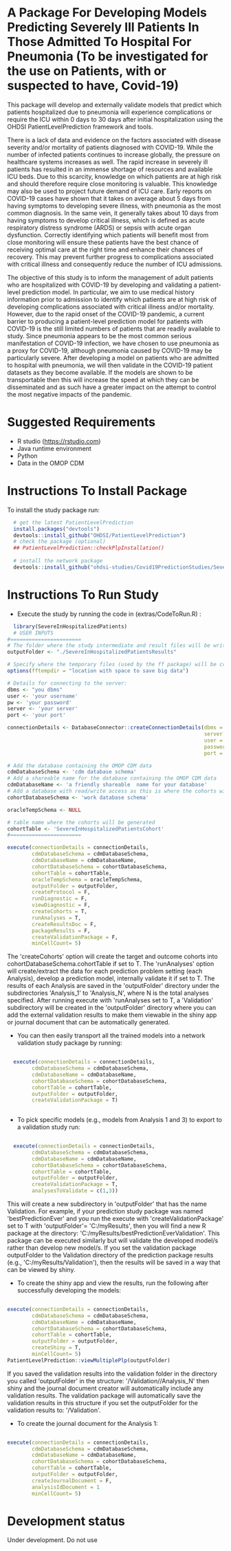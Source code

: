 A Package For Developing Models Predicting Severely Ill Patients In Those Admitted To Hospital For Pneumonia (To be investigated for the use on Patients, with or suspected to have, Covid-19)
========================================================

This package will develop and externally validate models that predict which patients hospitalized due to pneumonia will experience complications or require the ICU within 0 days to 30 days after initial hospitalization using the OHDSI PatientLevelPrediction framework and tools.

There is a lack of data and evidence on the factors associated with disease severity and/or mortality of patients diagnosed with COVID-19. While the number of infected patients continues to increase globally, the pressure on healthcare systems increases as well. The rapid increase in severely ill patients has resulted in an immense shortage of resources and available ICU beds. Due to this scarcity, knowledge on which patients are at high risk and should therefore require close monitoring is valuable. This knowledge may also be used to project future demand of ICU care. Early reports on COVID-19 cases have shown that it takes on average about 5 days from having symptoms to developing severe illness, with pneumonia as the most common diagnosis. In the same vein, it generally takes about 10 days from having symptoms to develop critical illness, which is defined as acute respiratory distress syndrome (ARDS) or sepsis with acute organ dysfunction. Correctly identifying which patients will benefit most from close monitoring will ensure these patients have the best chance of receiving optimal care at the right time and enhance their chances of recovery.  This may prevent further progress to complications associated with critical illness and consequently reduce the number of ICU admissions.

The objective of this study is to inform the management of adult patients who are hospitalized with COVID-19 by developing and validating a patient-level prediction model. In particular, we aim to use medical history information prior to admission to identify which patients are at high risk of developing complications associated with critical illness and/or mortality. However, due to the rapid onset of the COVID-19 pandemic, a current barrier to producing a patient-level prediction model for patients with COVID-19 is the still limited numbers of patients that are readily available to study. Since pneumonia appears to be the most common serious manifestation of COVID-19 infection, we have chosen to use pneumonia as a proxy for COVID-19, although pneumonia caused by COVID-19 may be particularly severe. After developing a model on patients who are admitted to hospital with pneumonia, we will then validate in the COVID-19 patient datasets as they become available. If the models are shown to be transportable then this will increase the speed at which they can be disseminated and as such have a greater impact on the attempt to control the most negative impacts of the pandemic.


Suggested Requirements
===================
- R studio (https://rstudio.com)
- Java runtime environment
- Python
- Data in the OMOP CDM


Instructions To Install Package
===================

To install the study package run:
```r
  # get the latest PatientLevelPrediction
  install.packages("devtools")
  devtools::install_github("OHDSI/PatientLevelPrediction")
  # check the package (optional)
  ## PatientLevelPrediction::checkPlpInstallation()
  
  # install the network package
  devtools::install_github("ohdsi-studies/Covid19PredictionStudies/SevereInHospitalizedPatients")
```



Instructions To Run Study
===================
- Execute the study by running the code in (extras/CodeToRun.R) :
```r
  library(SevereInHospitalizedPatients)
  # USER INPUTS
#=======================
# The folder where the study intermediate and result files will be written:
outputFolder <- "./SevereInHospitalizedPatientsResults"

# Specify where the temporary files (used by the ff package) will be created:
options(fftempdir = "location with space to save big data")

# Details for connecting to the server:
dbms <- "you dbms"
user <- 'your username'
pw <- 'your password'
server <- 'your server'
port <- 'your port'

connectionDetails <- DatabaseConnector::createConnectionDetails(dbms = dbms,
                                                                server = server,
                                                                user = user,
                                                                password = pw,
                                                                port = port)

# Add the database containing the OMOP CDM data
cdmDatabaseSchema <- 'cdm database schema'
# Add a shareable name for the database containing the OMOP CDM data
cdmDatabaseName <- 'a friendly shareable  name for your database'
# Add a database with read/write access as this is where the cohorts will be generated
cohortDatabaseSchema <- 'work database schema'

oracleTempSchema <- NULL

# table name where the cohorts will be generated
cohortTable <- 'SevereInHospitalizedPatientsCohort'
#=======================

execute(connectionDetails = connectionDetails,
        cdmDatabaseSchema = cdmDatabaseSchema,
		cdmDatabaseName = cdmDatabaseName,
        cohortDatabaseSchema = cohortDatabaseSchema,
        cohortTable = cohortTable,
        oracleTempSchema = oracleTempSchema,
        outputFolder = outputFolder,
        createProtocol = F,
        runDiagnostic = F,
        viewDiagnostic = F,
        createCohorts = T,
        runAnalyses = T,
        createResultsDoc = F,
        packageResults = F,
        createValidationPackage = F,
        minCellCount= 5)
```

The 'createCohorts' option will create the target and outcome cohorts into cohortDatabaseSchema.cohortTable if set to T.  The 'runAnalyses' option will create/extract the data for each prediction problem setting (each Analysis), develop a prediction model, internally validate it if set to T.  The results of each Analysis are saved in the 'outputFolder' directory under the subdirectories 'Analysis_1' to 'Analysis_N', where N is the total analyses specified.  After running execute with 'runAnalyses set to T, a 'Validation' subdirectory will be created in the 'outputFolder' directory where you can add the external validation results to make them viewable in the shiny app or journal document that can be automatically generated.


- You can then easily transport all the trained models into a network validation study package by running:
```r
  
  execute(connectionDetails = connectionDetails,
        cdmDatabaseSchema = cdmDatabaseSchema,
		cdmDatabaseName = cdmDatabaseName,
        cohortDatabaseSchema = cohortDatabaseSchema,
        cohortTable = cohortTable,
        outputFolder = outputFolder,
        createValidationPackage = T)
  

```

- To pick specific models (e.g., models from Analysis 1 and 3) to export to a validation study run:
```r
  
  execute(connectionDetails = connectionDetails,
        cdmDatabaseSchema = cdmDatabaseSchema,
		cdmDatabaseName = cdmDatabaseName,
        cohortDatabaseSchema = cohortDatabaseSchema,
        cohortTable = cohortTable,
        outputFolder = outputFolder,
        createValidationPackage = T, 
        analysesToValidate = c(1,3))
```  
This will create a new subdirectory in 'outputFolder' that has the name <yourPredictionStudy>Validation.  For example, if your prediction study package was named 'bestPredictionEver' and you run the execute with 'createValidationPackage' set to T with 'outputFolder'= 'C:/myResults', then you will find a new R package at the directory: 'C:/myResults/bestPredictionEverValidation'.  This package can be executed similarly but will validate the developed model/s rather than develop new model/s.  If you set the validation package outputFolder to the Validation directory of the prediction package results (e.g., 'C:/myResults/Validation'), then the results will be saved in a way that can be viewed by shiny.


- To create the shiny app and view the results, run the following after successfully developing the models:
```r
  
execute(connectionDetails = connectionDetails,
        cdmDatabaseSchema = cdmDatabaseSchema,
		cdmDatabaseName = cdmDatabaseName,
        cohortDatabaseSchema = cohortDatabaseSchema,
        cohortTable = cohortTable,
        outputFolder = outputFolder,
        createShiny = T,
        minCellCount= 5)
PatientLevelPrediction::viewMultiplePlp(outputFolder)

```

If you saved the validation results into the validation folder in the directory you called 'outputFolder' in the structure: '<outputFolder>/Validation/<newDatabaseName>/Analysis_N' then shiny and the journal document creator will automatically include any validation results.  The validation package will automatically save the validation results in this structure if you set the outputFolder for the validation results to: '<outputFolder>/Validation'.

- To create the journal document for the Analysis 1:
```r
  
execute(connectionDetails = connectionDetails,
        cdmDatabaseSchema = cdmDatabaseSchema,
		cdmDatabaseName = cdmDatabaseName,
        cohortDatabaseSchema = cohortDatabaseSchema,
        cohortTable = cohortTable,
        outputFolder = outputFolder,
        createJournalDocument = F,
        analysisIdDocument = 1
        minCellCount= 5)

```




# Development status
Under development. Do not use
